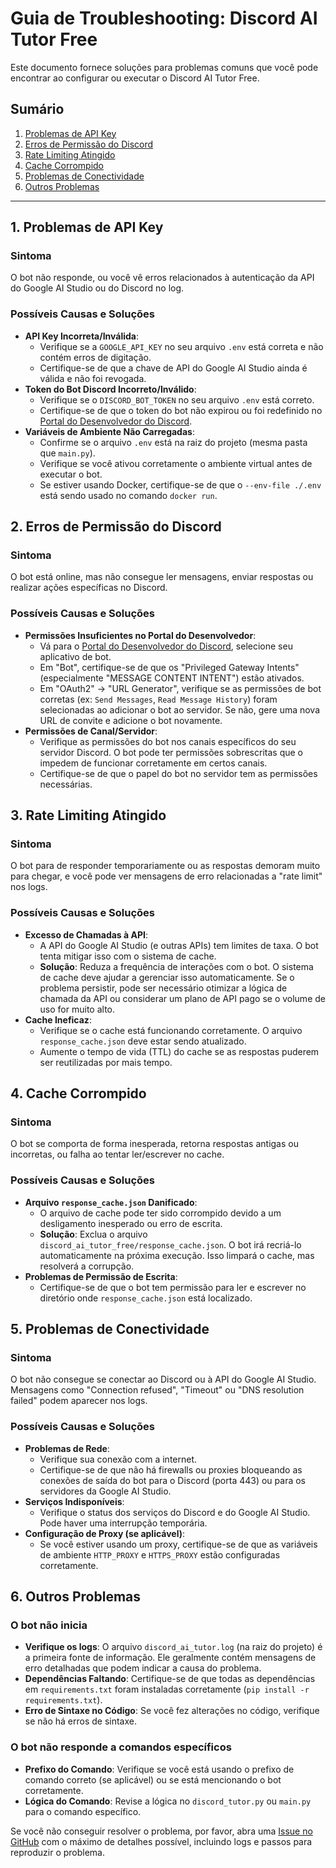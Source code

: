 # Guia de Troubleshooting: Discord AI Tutor Free

Este documento fornece soluções para problemas comuns que você pode encontrar ao configurar ou executar o Discord AI Tutor Free.

## Sumário

1.  [Problemas de API Key](#1-problemas-de-api-key)
2.  [Erros de Permissão do Discord](#2-erros-de-permissão-do-discord)
3.  [Rate Limiting Atingido](#3-rate-limiting-atingido)
4.  [Cache Corrompido](#4-cache-corrompido)
5.  [Problemas de Conectividade](#5-problemas-de-conectividade)
6.  [Outros Problemas](#6-outros-problemas)

---

## 1. Problemas de API Key

### Sintoma

O bot não responde, ou você vê erros relacionados à autenticação da API do Google AI Studio ou do Discord no log.

### Possíveis Causas e Soluções

-   **API Key Incorreta/Inválida**:
    -   Verifique se a `GOOGLE_API_KEY` no seu arquivo `.env` está correta e não contém erros de digitação.
    -   Certifique-se de que a chave de API do Google AI Studio ainda é válida e não foi revogada.
-   **Token do Bot Discord Incorreto/Inválido**:
    -   Verifique se o `DISCORD_BOT_TOKEN` no seu arquivo `.env` está correto.
    -   Certifique-se de que o token do bot não expirou ou foi redefinido no [Portal do Desenvolvedor do Discord](https://discord.com/developers/applications).
-   **Variáveis de Ambiente Não Carregadas**:
    -   Confirme se o arquivo `.env` está na raiz do projeto (mesma pasta que `main.py`).
    -   Verifique se você ativou corretamente o ambiente virtual antes de executar o bot.
    -   Se estiver usando Docker, certifique-se de que o `--env-file ./.env` está sendo usado no comando `docker run`.

## 2. Erros de Permissão do Discord

### Sintoma

O bot está online, mas não consegue ler mensagens, enviar respostas ou realizar ações específicas no Discord.

### Possíveis Causas e Soluções

-   **Permissões Insuficientes no Portal do Desenvolvedor**:
    -   Vá para o [Portal do Desenvolvedor do Discord](https://discord.com/developers/applications), selecione seu aplicativo de bot.
    -   Em "Bot", certifique-se de que os "Privileged Gateway Intents" (especialmente "MESSAGE CONTENT INTENT") estão ativados.
    -   Em "OAuth2" -> "URL Generator", verifique se as permissões de bot corretas (ex: `Send Messages`, `Read Message History`) foram selecionadas ao adicionar o bot ao servidor. Se não, gere uma nova URL de convite e adicione o bot novamente.
-   **Permissões de Canal/Servidor**:
    -   Verifique as permissões do bot nos canais específicos do seu servidor Discord. O bot pode ter permissões sobrescritas que o impedem de funcionar corretamente em certos canais.
    -   Certifique-se de que o papel do bot no servidor tem as permissões necessárias.

## 3. Rate Limiting Atingido

### Sintoma

O bot para de responder temporariamente ou as respostas demoram muito para chegar, e você pode ver mensagens de erro relacionadas a "rate limit" nos logs.

### Possíveis Causas e Soluções

-   **Excesso de Chamadas à API**:
    -   A API do Google AI Studio (e outras APIs) tem limites de taxa. O bot tenta mitigar isso com o sistema de cache.
    -   **Solução**: Reduza a frequência de interações com o bot. O sistema de cache deve ajudar a gerenciar isso automaticamente. Se o problema persistir, pode ser necessário otimizar a lógica de chamada da API ou considerar um plano de API pago se o volume de uso for muito alto.
-   **Cache Ineficaz**:
    -   Verifique se o cache está funcionando corretamente. O arquivo `response_cache.json` deve estar sendo atualizado.
    -   Aumente o tempo de vida (TTL) do cache se as respostas puderem ser reutilizadas por mais tempo.

## 4. Cache Corrompido

### Sintoma

O bot se comporta de forma inesperada, retorna respostas antigas ou incorretas, ou falha ao tentar ler/escrever no cache.

### Possíveis Causas e Soluções

-   **Arquivo `response_cache.json` Danificado**:
    -   O arquivo de cache pode ter sido corrompido devido a um desligamento inesperado ou erro de escrita.
    -   **Solução**: Exclua o arquivo `discord_ai_tutor_free/response_cache.json`. O bot irá recriá-lo automaticamente na próxima execução. Isso limpará o cache, mas resolverá a corrupção.
-   **Problemas de Permissão de Escrita**:
    -   Certifique-se de que o bot tem permissão para ler e escrever no diretório onde `response_cache.json` está localizado.

## 5. Problemas de Conectividade

### Sintoma

O bot não consegue se conectar ao Discord ou à API do Google AI Studio. Mensagens como "Connection refused", "Timeout" ou "DNS resolution failed" podem aparecer nos logs.

### Possíveis Causas e Soluções

-   **Problemas de Rede**:
    -   Verifique sua conexão com a internet.
    -   Certifique-se de que não há firewalls ou proxies bloqueando as conexões de saída do bot para o Discord (porta 443) ou para os servidores da Google AI Studio.
-   **Serviços Indisponíveis**:
    -   Verifique o status dos serviços do Discord e do Google AI Studio. Pode haver uma interrupção temporária.
-   **Configuração de Proxy (se aplicável)**:
    -   Se você estiver usando um proxy, certifique-se de que as variáveis de ambiente `HTTP_PROXY` e `HTTPS_PROXY` estão configuradas corretamente.

## 6. Outros Problemas

### O bot não inicia

-   **Verifique os logs**: O arquivo `discord_ai_tutor.log` (na raiz do projeto) é a primeira fonte de informação. Ele geralmente contém mensagens de erro detalhadas que podem indicar a causa do problema.
-   **Dependências Faltando**: Certifique-se de que todas as dependências em `requirements.txt` foram instaladas corretamente (`pip install -r requirements.txt`).
-   **Erro de Sintaxe no Código**: Se você fez alterações no código, verifique se não há erros de sintaxe.

### O bot não responde a comandos específicos

-   **Prefixo do Comando**: Verifique se você está usando o prefixo de comando correto (se aplicável) ou se está mencionando o bot corretamente.
-   **Lógica do Comando**: Revise a lógica no `discord_tutor.py` ou `main.py` para o comando específico.

Se você não conseguir resolver o problema, por favor, abra uma [Issue no GitHub](https://github.com/seu-usuario/discord-ai-tutor-free/issues) com o máximo de detalhes possível, incluindo logs e passos para reproduzir o problema.
